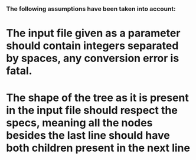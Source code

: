 ### The following assumptions have been taken into account:

# The input file given as a parameter should contain integers separated by spaces, any conversion error is fatal.

# The shape of the tree as it is present in the input file should respect the specs, meaning all the nodes besides the last line should have both children present in the next line

